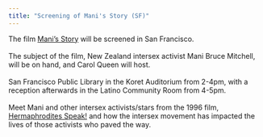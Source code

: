 ```yaml
---
title: "Screening of Mani's Story (SF)"
---
```


The film [Mani&#8217;s Story][1] will be screened in San Francisco.<br><br>The subject of the film, New Zealand intersex activist Mani Bruce Mitchell, will be on hand, and Carol Queen will host.<br><br>San Francisco Public Library in the Koret Auditorium from 2-4pm, with a reception afterwards in the Latino Community Room from 4-5pm.<br><br>Meet Mani and other intersex activists/stars from the 1996 film, [Hermaphrodites Speak!][2] and how the intersex movement has impacted the lives of those activists who paved the way.<br>

 [1]: yellowforhemaphrodites
 [2]: hermaphroditesspeak